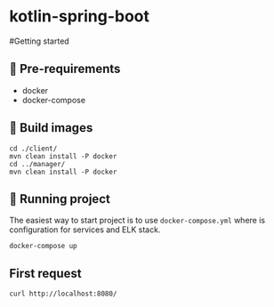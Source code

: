 # kotlin-spring-boot

#Getting started

## :pushpin: Pre-requirements
- docker
- docker-compose

## :hammer: Build images
```shell
cd ./client/
mvn clean install -P docker
cd ../manager/
mvn clean install -P docker
```

## :rocket: Running project
The easiest way to start project is to use `docker-compose.yml` where is configuration for services and ELK stack. 
```shell
docker-compose up
```

## First request
```shell
curl http://localhost:8080/
```

